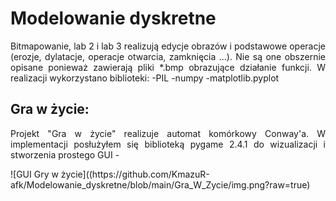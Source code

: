
# Modelowanie dyskretne
<p align="justify">
Bitmapowanie, lab 2 i lab 3 realizują edycje obrazów i podstawowe operacje (erozje, dylatacje, operacje otwarcia, zamknięcia ...). Nie są one obszernie opisane ponieważ zawierają pliki *.bmp obrazujące działanie funkcji. W realizacji wykorzystano biblioteki:
  -PIL
  -numpy
  -matplotlib.pyplot
</p>

## Gra w życie:
<p align="justify">
Projekt "Gra w życie" realizuje automat komórkowy Conway'a. W implementacji posłużyłem się biblioteką pygame 2.4.1 do wizualizacji i stworzenia prostego GUI - </p>
![GUI Gry w życie]((https://github.com/KmazuR-afk/Modelowanie_dyskretne/blob/main/Gra_W_Zycie/img.png?raw=true)

